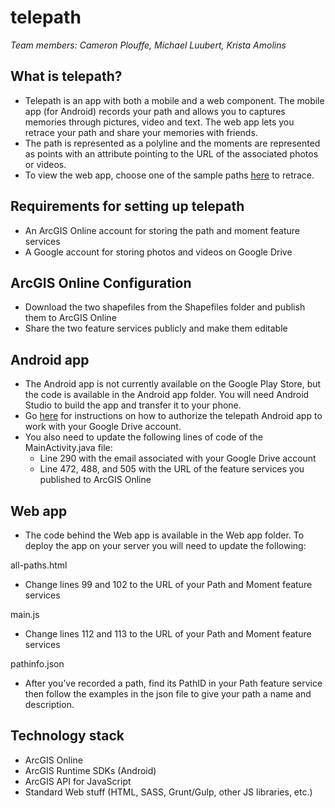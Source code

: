 # telepath
_Team members: Cameron Plouffe, Michael Luubert, Krista Amolins_

## What is telepath?
* Telepath is an app with both a mobile and a web component. The mobile app (for Android) records your path and allows you to captures memories through pictures, video and text. The web app lets you retrace your path and share your memories with friends. 
* The path is represented as a polyline and the moments are represented as points with an attribute pointing to the URL of the associated photos or videos.
* To view the web app, choose one of the sample paths [here](https://luubert.github.io/TechTrek_Idol_2016/telepath/Web%20App/all-paths.html) to retrace.


## Requirements for setting up telepath
* An ArcGIS Online account for storing the path and moment feature services
* A Google account for storing photos and videos on Google Drive

## ArcGIS Online Configuration
* Download the two shapefiles from the Shapefiles folder and publish them to ArcGIS Online
* Share the two feature services publicly and make them editable

## Android app
* The Android app is not currently available on the Google Play Store, but the code is available in the Android app folder. You will need Android Studio to build the app and transfer it to your phone.
* Go [here](https://developers.google.com/drive/android/auth) for instructions on how to authorize the telepath Android app to work with your Google Drive account.
* You also need to update the following lines of code of the MainActivity.java file:
    * Line 290 with the email associated with your Google Drive account 
    * Line 472, 488, and 505 with the URL of the feature services you published to ArcGIS Online

## Web app
* The code behind the Web app is available in the Web app folder. To deploy the app on your server you will need to update the following:

all-paths.html
* Change lines 99 and 102 to the URL of your Path and Moment feature services

main.js
* Change lines 112 and 113 to the URL of your Path and Moment feature services

pathinfo.json
* After you’ve recorded a path, find its PathID in your Path feature service then follow the examples in the json file to give your path a name and description. 


## Technology stack
* ArcGIS Online
* ArcGIS Runtime SDKs (Android)
* ArcGIS API for JavaScript
* Standard Web stuff (HTML, SASS, Grunt/Gulp, other JS libraries, etc.)

